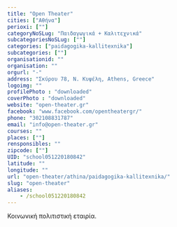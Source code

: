 ```yaml
---
title: "Open Theater"
cities: ["Αθήνα"]
perioxi: [""]
categoryNoSLug: "Παιδαγωγικά + Καλιτεχνικά"
subcategoriesNoSLug: [""]
categories: ["paidagogika-kallitexnika"]
subcategories: [""]
organisationid: ""
organisation: ""
orgurl: "-"
address: "Σκύρου 78, Ν. Κυψέλη, Athens, Greece"
logoimg: ""
profilePhoto : "downloaded"
coverPhoto : "downloaded"
website: "open-theater.gr"
facebook: "www.facebook.com/opentheatergr/"
phone: "302108831787"
email: "info@open-theater.gr"
courses: ""
places: [""]
rensponsibles: ""
zipcode: [""]
UID: "school051220180842"
latitude: ""
longitude: ""
url: "open-theater/athina/paidagogika-kallitexnika/"
slug: "open-theater"
aliases:
    - /school051220180842
---
```





Κοινωνική πολιτιστική εταιρία.